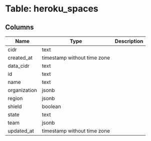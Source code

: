 
# Table: heroku_spaces

## Columns
| Name        | Type           | Description  |
| ------------- | ------------- | -----  |
|cidr|text||
|created_at|timestamp without time zone||
|data_cidr|text||
|id|text||
|name|text||
|organization|jsonb||
|region|jsonb||
|shield|boolean||
|state|text||
|team|jsonb||
|updated_at|timestamp without time zone||
